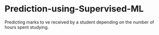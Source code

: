 # Prediction-using-Supervised-ML
Predicting marks to ve received by a student depending on the number of hours spent studying. 
